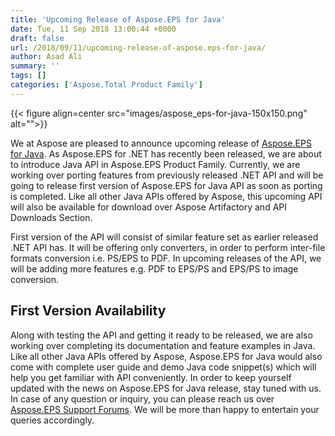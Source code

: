```yaml
---
title: 'Upcoming Release of Aspose.EPS for Java'
date: Tue, 11 Sep 2018 13:00:44 +0000
draft: false
url: /2018/09/11/upcoming-release-of-aspose.eps-for-java/
author: Asad Ali
summary: ''
tags: []
categories: ['Aspose.Total Product Family']
---
```




{{< figure align=center src="images/aspose_eps-for-java-150x150.png" alt="">}}


We at Aspose are pleased to announce upcoming release of [Aspose.EPS for Java][1]. As Aspose.EPS for .NET has recently been released, we are about to introduce Java API in Aspose.EPS Product Family. Currently, we are working over porting features from previously released .NET API and will be going to release first version of Aspose.EPS for Java API as soon as porting is completed. Like all other Java APIs offered by Aspose, this upcoming API will also be available for download over Aspose Artifactory and API Downloads Section.

First version of the API will consist of similar feature set as earlier released .NET API has. It will be offering only converters, in order to perform inter-file formats conversion i.e. PS/EPS to PDF. In upcoming releases of the API, we will be adding more features e.g. PDF to EPS/PS and EPS/PS to image conversion.

## First Version Availability

Along with testing the API and getting it ready to be released, we are also working over completing its documentation and feature examples in Java. Like all other Java APIs offered by Aspose, Aspose.EPS for Java would also come with complete user guide and demo Java code snippet(s) which will help you get familiar with API conveniently. In order to keep yourself updated with the news on Aspose.EPS for Java release, stay tuned with us. In case of any question or inquiry, you can please reach us over [Aspose.EPS Support Forums][2]. We will be more than happy to entertain your queries accordingly.




[1]: https://products.aspose.com/page/java
[2]: https://forum.aspose.com/c/eps




